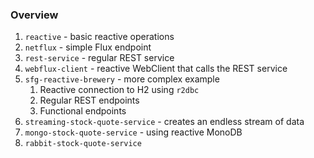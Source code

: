 ### Overview

1. `reactive` - basic reactive operations
2. `netflux` - simple Flux endpoint
3. `rest-service` - regular REST service
4. `webflux-client` - reactive WebClient that calls the REST service
5. `sfg-reactive-brewery` - more complex example
    1. Reactive connection to H2 using `r2dbc`
    2. Regular REST endpoints
    3. Functional endpoints
6. `streaming-stock-quote-service` - creates an endless stream of data
7. `mongo-stock-quote-service` - using reactive MonoDB
8. `rabbit-stock-quote-service`
